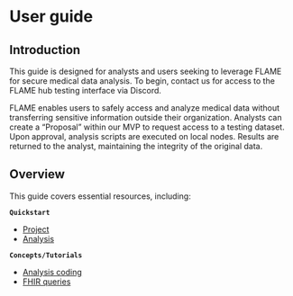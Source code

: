 # User guide

## Introduction
This guide is designed for analysts and users seeking to leverage FLAME for secure medical data analysis.
To begin, contact us for access to the FLAME hub testing interface via Discord.

FLAME enables users to safely access and analyze medical data without transferring sensitive information outside their organization.
Analysts can create a “Proposal” within our MVP to request access to a testing dataset.
Upon approval, analysis scripts are executed on local nodes. Results are returned to the analyst, maintaining the integrity of the original data.

## Overview
This guide covers essential resources, including:

**`Quickstart`**
- [Project](/guide/user/project)
- [Analysis](/guide/user/analysis)

**`Concepts/Tutorials`**
- [Analysis coding](/guide/user/analysis-coding)
- [FHIR queries](/guide/user/fhir-query)
